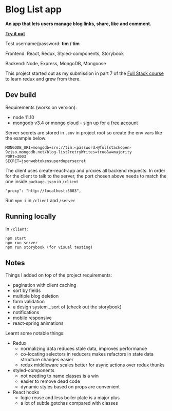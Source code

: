 # Blog List app

**An app that lets users manage blog links, share, like and comment.**

**[Try it out]()**

Test username/password: **tim / tim**

Frontend: React, Redux, Styled-components, Storybook

Backend: Node, Express, MongoDB, Mongoose

This project started out as my submission in part 7 of the
[Full Stack course](https://fullstackopen.com/en/part7)
to learn redux and grew from there.

## Dev build

Requirements (works on version):

- node 11.10
- mongodb v3.4 or mongo cloud - sign up for a
  [free account](https://www.mongodb.com/cloud)

Server secrets are stored in `.env` in project root so create the env
vars like the example below:

```
MONGODB_URI=mongodb+srv://tim:<password>@fullstackopen-9zjso.mongodb.net/blog-list?retryWrites=true&w=majority
PORT=3003
SECRET=jsonwebtokensuperdupersecret
```

The client uses create-react-app and proxies all backend requests.
In order for the client to talk to the server, the port chosen above
needs to match the one inside `package.json` in `/client`

```
"proxy": "http://localhost:3003",
```

Run `npm i` in `/client` and `/server`

## Running locally

In `/client`:

```
npm start
npm run server
npm run storybook (for visual testing)
```

## Notes

Things I added on top of the project requirements:

- pagination with client caching
- sort by fields
- multiple blog deletion
- form validation
- a design system...sort of (check out the storybook)
- notifications
- mobile responsive
- react-spring animations

Learnt some notable things:

- Redux
  - normalizing data reduces stale data, improves performance
  - co-locating selectors in reducers makes refactors in state data
    structure changes easier
  - redux middleware scales better for async actions over redux thunks
- styled-components
  - not needing to name classes is a win
  - easier to remove dead code
  - dynamic styles based on props are convenient
- React hooks
  - logic reuse and less boiler plate is a major plus
  - a lot of subtle gotchas compared with classes
